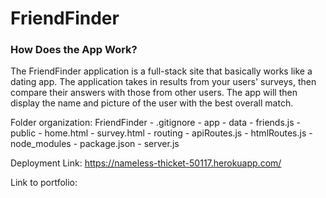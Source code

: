 # FriendFinder

### How Does the App Work?

The FriendFinder application is a full-stack site that basically works like a dating app. The application takes in results from your users' surveys, then compare their answers with those from other users. The app will then display the name and picture of the user with the best overall match.

Folder organization:
  FriendFinder
    - .gitignore
    - app
      - data
        - friends.js
      - public
        - home.html
        - survey.html
      - routing
        - apiRoutes.js
        - htmlRoutes.js
    - node_modules
    - package.json
    - server.js

Deployment Link: https://nameless-thicket-50117.herokuapp.com/ 

Link to portfolio: 



